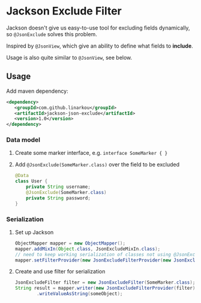 # Jackson Exclude Filter

Jackson doesn't give us easy-to-use tool for excluding fields dynamically, so `@JsonExclude` solves this problem.

Inspired by `@JsonView`, which give an ability to define what fields to **include**.

Usage is also quite similar to `@JsonView`, see below.

## Usage

Add maven dependency:
```xml
<dependency>
   <groupId>com.github.linarkou</groupId>
   <artifactId>jackson-json-exclude</artifactId>
   <version>1.0</version>
</dependency>
```

### Data model

1. Create some marker interface, e.g. `interface SomeMarker { }`
2. Add `@JsonExclude(SomeMarker.class)` over the field to be excluded

    ```java
    @Data
    class User {
        private String username;
        @JsonExclude(SomeMarker.class)
        private String password;
    }
    ```

### Serialization

1. Set up Jackson

    ```java
    ObjectMapper mapper = new ObjectMapper();
    mapper.addMixIn(Object.class, JsonExcludeMixIn.class);
    // need to keep working serialization of classes not using @JsonExclude
    mapper.setFilterProvider(new JsonExcludeFilterProvider(new JsonExcludeFilter()));
    ```
2. Create and use filter for serialization

    ```java
    JsonExcludeFilter filter = new JsonExcludeFilter(SomeMarker.class);
    String result = mapper.writer(new JsonExcludeFilterProvider(filter))
            .writeValueAsString(someObject);
    ```
